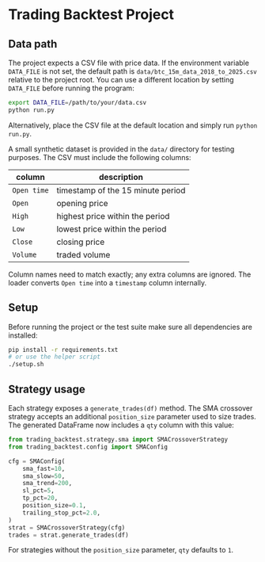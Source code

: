 # Trading Backtest Project

## Data path

The project expects a CSV file with price data. If the environment variable
`DATA_FILE` is not set, the default path is
`data/btc_15m_data_2018_to_2025.csv` relative to the project root. You can use a
different location by setting `DATA_FILE` before running the program:

```bash
export DATA_FILE=/path/to/your/data.csv
python run.py
```

Alternatively, place the CSV file at the default location and simply run
`python run.py`.

A small synthetic dataset is provided in the `data/` directory for testing
purposes. The CSV must include the following columns:

| column     | description                            |
|----------- |----------------------------------------|
| `Open time`| timestamp of the 15 minute period       |
| `Open`     | opening price                          |
| `High`     | highest price within the period        |
| `Low`      | lowest price within the period         |
| `Close`    | closing price                          |
| `Volume`   | traded volume                          |

Column names need to match exactly; any extra columns are ignored. The loader
converts `Open time` into a `timestamp` column internally.

## Setup

Before running the project or the test suite make sure all dependencies are
installed:

```bash
pip install -r requirements.txt
# or use the helper script
./setup.sh
```

## Strategy usage

Each strategy exposes a `generate_trades(df)` method. The SMA crossover strategy
accepts an additional `position_size` parameter used to size trades. The
generated DataFrame now includes a `qty` column with this value:

```python
from trading_backtest.strategy.sma import SMACrossoverStrategy
from trading_backtest.config import SMAConfig

cfg = SMAConfig(
    sma_fast=10,
    sma_slow=50,
    sma_trend=200,
    sl_pct=5,
    tp_pct=20,
    position_size=0.1,
    trailing_stop_pct=2.0,
)
strat = SMACrossoverStrategy(cfg)
trades = strat.generate_trades(df)
```

For strategies without the `position_size` parameter, `qty` defaults to `1`.

